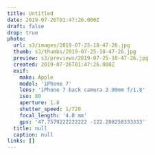 ```yaml
---
title: Untitled
date: 2019-07-26T01:47:26.000Z
draft: false
drop: true
photo:
  url: s3/images/2019-07-25-18-47-26.jpg
  thumb: s3/thumbs/2019-07-25-18-47-26.jpg
  preview: s3/previews/2019-07-25-18-47-26.jpg
  created: 2019-07-26T01:47:26.000Z
  exif:
    make: Apple
    model: 'iPhone 7'
    lens: 'iPhone 7 back camera 3.99mm f/1.8'
    iso: 80
    aperture: 1.8
    shutter_speed: 1/720
    focal_length: '4.0 mm'
    gps: '47.7579222222222 -122.208258333333'
  title: null
  caption: null
links: []
---
```

